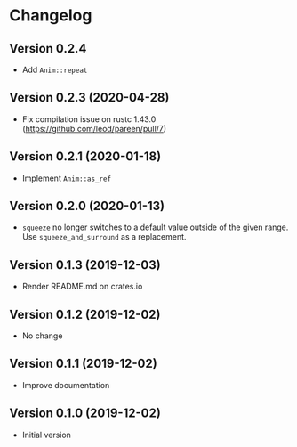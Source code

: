 # Changelog
## Version 0.2.4
- Add `Anim::repeat`

## Version 0.2.3 (2020-04-28)
- Fix compilation issue on rustc 1.43.0 (https://github.com/leod/pareen/pull/7)

## Version 0.2.1 (2020-01-18)
- Implement `Anim::as_ref`

## Version 0.2.0 (2020-01-13)
- `squeeze` no longer switches to a default value outside of the given range.
 Use `squeeze_and_surround` as a replacement.

## Version 0.1.3 (2019-12-03)
- Render README.md on crates.io

## Version 0.1.2 (2019-12-02)
- No change

## Version 0.1.1 (2019-12-02)
- Improve documentation

## Version 0.1.0 (2019-12-02)
- Initial version
